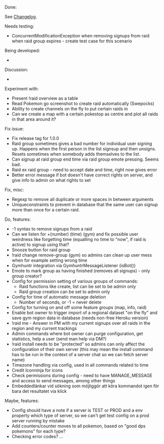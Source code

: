 Done:

See [Changelog](CHANGELOG.md).

Needs testing:

* ConcurrentModificationException when removing signups from raid when raid group expires -
create test case for this scenario

Being developed:

-

Discussion:

- 

Experiment with:

* Present !raid overview as a table
* Read Pokemon go screenshot to create raid automatically (Swepocks)
* Ability to create channels on the fly to put certain raids in
* Can we create a map with a certain pokestop as centre and plot all raids in that area around it?

Fix issue:

* Fix release tag for 1.0.0
* Raid group sometimes gives a bad number for individual user signing up. Happens when the first person in the list
signsup and then unsigns. Resets sometimes when somebody adds themselves to the list.
* Can signup at raid group end time via raid group emote pressing. Seems bad.
* Raid ex raid group - need to accept date and time, right now gives error
* Better error message if bot doesn't have correct rights on server, and give info to admin on what rights
to set

Fix, misc:
* Regexp to remove all duplicate or more spaces in between arguments
* Uniqueconstraints to prevent in database that the same user can signup more than once for a certain raid.

Do, features:

* -1 syntax to remove signups from a raid
* Can we listen for +(number) (time) (gym) and fix possible user weirdness like forgetting 
time (equalling no time to "now", if raid is active) to signup using that?
* Snooze button for raid group
* !raid change remove-group (gym) so admins can clean up user mess when for example setting
wrong time
* Gymhuntr integration via GymhuntrMessageListener (isBot())
* Emote to mark group as having finished (removes all signups) - only group creator?
* Config for permission setting of various groups of commands:
    * Raid functions like create, list can be set to be admin only
    * Raid group creation can be set to admin only
* Config for time of automatic message deletion
    * Number of seconds, or -1 = never delete
* Config for turning on and off some feature groups (map, info, raid)
* Enable bot owner to trigger import of a regional dataset "on the fly" and save gym region data in database 
(needs non-free Heroku version)
* !raid me - Answer in PM with my current signups over all raids in the region and my current trackings 
* Admin commands where bot owner can purge configuration, get statistics, help a user (send man help via DM?)
* !raid install needs to be "protected" so admins can only affect the configuration of their own server
(this may mean the install command has to be run in the context of a server chat so we can fetch server name)
* Timezone handling via config, used in all commands related to time
* Credit Iconninja for icons
* Check permissions during config - need to have MANAGE_MESSAGE and access to send messages, among other things
* Embeddedlänkar vid sökning som möjliggör att köra kommandot igen för bara det resultatet via klick

Maybe, features:

* Config should have a note if a server is TEST or PROD and a env property which type of server,
so we can't get test config on a prod server running by mistake
* Add counters/counter moves to all pokemon, based on "good dps pokemons" for each type?
* Checking error codes?
...
